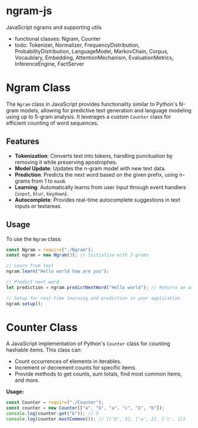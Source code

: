 # ngram-js

JavaScript ngrams and supporting utils
- functional classes: Ngram, Counter
- todo: Tokenizer, Normalizer, FrequencyDistribution, ProbabilityDistribution, LanguageModel, MarkovChain, Corpus, Vocaublary, Embedding, AttentionMechanism, EvaluationMetrics, InferenceEngine, FactServer
#

# Ngram Class

The `Ngram` class in JavaScript provides functionality similar to Python's N-gram models, allowing for predictive text generation and language modeling using up to 5-gram analysis. It leverages a custom `Counter` class for efficient counting of word sequences.

## Features

- **Tokenization**: Converts text into tokens, handling punctuation by removing it while preserving apostrophes.
- **Model Update**: Updates the n-gram model with new text data.
- **Prediction**: Predicts the next word based on the given prefix, using n-grams from 1 to `maxN`.
- **Learning**: Automatically learns from user input through event handlers (`input`, `blur`, `keydown`).
- **Autocomplete**: Provides real-time autocomplete suggestions in text inputs or textareas.

## Usage

To use the `Ngram` class:

```javascript
const Ngram = require("./Ngram");
const ngram = new Ngram(3); // Initialize with 3-grams

// Learn from text
ngram.learn("Hello world how are you");

// Predict next word
let prediction = ngram.predictNextWord("Hello world"); // Returns an array of predictions

// Setup for real-time learning and prediction in your application
ngram.setup();
```

#

# Counter Class

A JavaScript implementation of Python's `Counter` class for counting hashable items. This class can:

- Count occurrences of elements in iterables.
- Increment or decrement counts for specific items.
- Provide methods to get counts, sum totals, find most common items, and more.

**Usage:**

```javascript
const Counter = require("./Counter");
const counter = new Counter(["a", "b", "a", "c", "b", "b"]);
console.log(counter.get("b")); // 3
console.log(counter.mostCommon()); // [['b', 3], ['a', 2], ['c', 1]]
```
